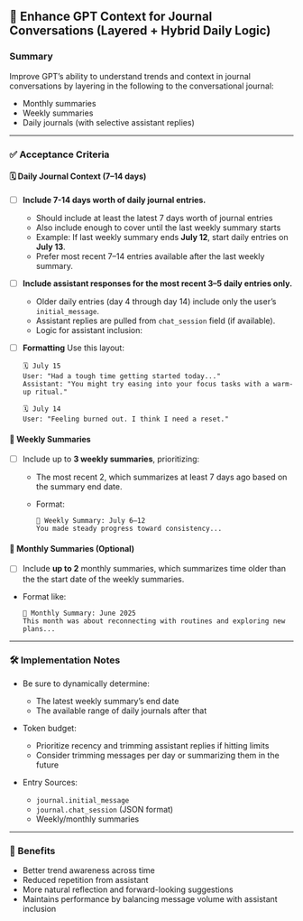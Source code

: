 ## 🧠 Enhance GPT Context for Journal Conversations (Layered + Hybrid Daily Logic)

### Summary

Improve GPT’s ability to understand trends and context in journal conversations by layering in the following to the conversational journal:

- Monthly summaries
- Weekly summaries
- Daily journals (with selective assistant replies)

---

### ✅ Acceptance Criteria

#### 🗓️ Daily Journal Context (7–14 days)

- [ ] **Include 7-14 days worth of daily journal entries.**
  - Should include at least the latest 7 days worth of journal entries
  - Also include enough to cover until the last weekly summary starts
  - Example: If last weekly summary ends **July 12**, start daily entries on **July 13**.
  - Prefer most recent 7–14 entries available after the last weekly summary.

- [ ] **Include assistant responses for the most recent 3–5 daily entries only.**
  - Older daily entries (day 4 through day 14) include only the user’s `initial_message`.
  - Assistant replies are pulled from `chat_session` field (if available).
  - Logic for assistant inclusion:

- [ ] **Formatting**
      Use this layout:

  ```
  🗓️ July 15
  User: "Had a tough time getting started today..."
  Assistant: "You might try easing into your focus tasks with a warm-up ritual."

  🗓️ July 14
  User: "Feeling burned out. I think I need a reset."
  ```

#### 📅 Weekly Summaries

- [ ] Include up to **3 weekly summaries**, prioritizing:
  - The most recent 2, which summarizes at least 7 days ago based on the summary end date.
  - Format:

    ```
    📅 Weekly Summary: July 6–12
    You made steady progress toward consistency...
    ```

#### 📆 Monthly Summaries (Optional)

- [ ] Include **up to 2** monthly summaries, which summarizes time older than the the start date of the weekly summaries.
- Format like:

  ```
  📆 Monthly Summary: June 2025
  This month was about reconnecting with routines and exploring new plans...
  ```

---

### 🛠️ Implementation Notes

- Be sure to dynamically determine:
  - The latest weekly summary’s end date
  - The available range of daily journals after that

- Token budget:
  - Prioritize recency and trimming assistant replies if hitting limits
  - Consider trimming messages per day or summarizing them in the future

- Entry Sources:
  - `journal.initial_message`
  - `journal.chat_session` (JSON format)
  - Weekly/monthly summaries

---

### 🚀 Benefits

- Better trend awareness across time
- Reduced repetition from assistant
- More natural reflection and forward-looking suggestions
- Maintains performance by balancing message volume with assistant inclusion
